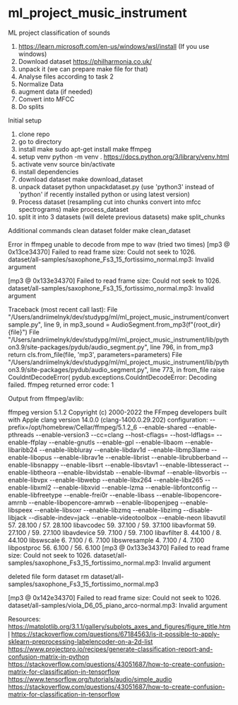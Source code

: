 # ml_project_music_instrument
ML project classification of sounds
1. https://learn.microsoft.com/en-us/windows/wsl/install (If you use windows)
2. Download dataset https://philharmonia.co.uk/
3. unpack it (we can prepare make file for that)
4. Analyse files according to task 2
5. Normalize Data 
6. augment data (if needed)
7. Convert into MFCC
8. Do splits

Initial setup 
1. clone repo
2. go to directory 
3. install make 
sudo apt-get install make ffmpeg
4. setup venv
python -m venv .
https://docs.python.org/3/library/venv.html
5. activate venv
source bin/activate
6. install dependencies
7. download dataset
make download_dataset
8. unpack dataset
python unpackdataset.py  (use 'python3' instead of 'python' if recently installed python or using latest version)
9. Process dataset (resampling cut into chunks convert into mfcc spectrograms)
make process_dataset
10. split it into 3 datasets (will delete previous datasets)
make split_chunks

Additional commands
clean dataset folder
make clean_dataset


Error in ffmpeg unable to decode from mpe to wav (tried two times)
[mp3 @ 0x13ce34370] Failed to read frame size: Could not seek to 1026.
dataset/all-samples/saxophone_Fs3_15_fortissimo_normal.mp3: Invalid argument

[mp3 @ 0x133e34370] Failed to read frame size: Could not seek to 1026.
dataset/all-samples/saxophone_Fs3_15_fortissimo_normal.mp3: Invalid argument


Traceback (most recent call last):
  File "/Users/andriimelnyk/dev/studypg/ml/ml_project_music_instrument/convertsample.py", line 9, in <module>
    mp3_sound = AudioSegment.from_mp3(f"{root_dir}{file}")
  File "/Users/andriimelnyk/dev/studypg/ml/ml_project_music_instrument/lib/python3.9/site-packages/pydub/audio_segment.py", line 796, in from_mp3
    return cls.from_file(file, 'mp3', parameters=parameters)
  File "/Users/andriimelnyk/dev/studypg/ml/ml_project_music_instrument/lib/python3.9/site-packages/pydub/audio_segment.py", line 773, in from_file
    raise CouldntDecodeError(
pydub.exceptions.CouldntDecodeError: Decoding failed. ffmpeg returned error code: 1

Output from ffmpeg/avlib:

ffmpeg version 5.1.2 Copyright (c) 2000-2022 the FFmpeg developers
  built with Apple clang version 14.0.0 (clang-1400.0.29.202)
  configuration: --prefix=/opt/homebrew/Cellar/ffmpeg/5.1.2_6 --enable-shared --enable-pthreads --enable-version3 --cc=clang --host-cflags= --host-ldflags= --enable-ffplay --enable-gnutls --enable-gpl --enable-libaom --enable-libaribb24 --enable-libbluray --enable-libdav1d --enable-libmp3lame --enable-libopus --enable-librav1e --enable-librist --enable-librubberband --enable-libsnappy --enable-libsrt --enable-libsvtav1 --enable-libtesseract --enable-libtheora --enable-libvidstab --enable-libvmaf --enable-libvorbis --enable-libvpx --enable-libwebp --enable-libx264 --enable-libx265 --enable-libxml2 --enable-libxvid --enable-lzma --enable-libfontconfig --enable-libfreetype --enable-frei0r --enable-libass --enable-libopencore-amrnb --enable-libopencore-amrwb --enable-libopenjpeg --enable-libspeex --enable-libsoxr --enable-libzmq --enable-libzimg --disable-libjack --disable-indev=jack --enable-videotoolbox --enable-neon
  libavutil      57. 28.100 / 57. 28.100
  libavcodec     59. 37.100 / 59. 37.100
  libavformat    59. 27.100 / 59. 27.100
  libavdevice    59.  7.100 / 59.  7.100
  libavfilter     8. 44.100 /  8. 44.100
  libswscale      6.  7.100 /  6.  7.100
  libswresample   4.  7.100 /  4.  7.100
  libpostproc    56.  6.100 / 56.  6.100
[mp3 @ 0x133e34370] Failed to read frame size: Could not seek to 1026.
dataset/all-samples/saxophone_Fs3_15_fortissimo_normal.mp3: Invalid argument

deleted file form dataset
rm dataset/all-samples/saxophone_Fs3_15_fortissimo_normal.mp3

[mp3 @ 0x142e34370] Failed to read frame size: Could not seek to 1026.
dataset/all-samples/viola_D6_05_piano_arco-normal.mp3: Invalid argument

Resources:
https://matplotlib.org/3.1.1/gallery/subplots_axes_and_figures/figure_title.html
https://stackoverflow.com/questions/67184563/is-it-possible-to-apply-sklearn-preprocessing-labelencoder-on-a-2d-list
https://www.projectpro.io/recipes/generate-classification-report-and-confusion-matrix-in-python
https://stackoverflow.com/questions/43051687/how-to-create-confusion-matrix-for-classification-in-tensorflow
https://www.tensorflow.org/tutorials/audio/simple_audio
https://stackoverflow.com/questions/43051687/how-to-create-confusion-matrix-for-classification-in-tensorflow
